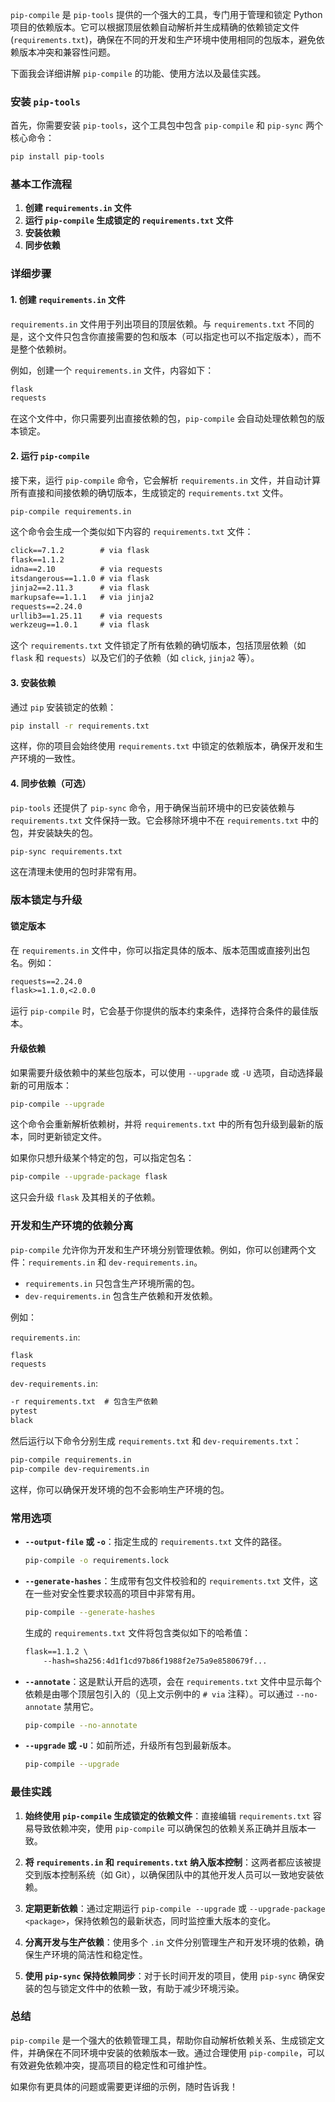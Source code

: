 `pip-compile` 是 `pip-tools` 提供的一个强大的工具，专门用于管理和锁定 Python 项目的依赖版本。它可以根据顶层依赖自动解析并生成精确的依赖锁定文件 (`requirements.txt`)，确保在不同的开发和生产环境中使用相同的包版本，避免依赖版本冲突和兼容性问题。

下面我会详细讲解 `pip-compile` 的功能、使用方法以及最佳实践。

### **安装 `pip-tools`**

首先，你需要安装 `pip-tools`，这个工具包中包含 `pip-compile` 和 `pip-sync` 两个核心命令：

```bash
pip install pip-tools
```

### **基本工作流程**

1. **创建 `requirements.in` 文件**
2. **运行 `pip-compile` 生成锁定的 `requirements.txt` 文件**
3. **安装依赖**
4. **同步依赖**

### **详细步骤**

#### 1. **创建 `requirements.in` 文件**
`requirements.in` 文件用于列出项目的顶层依赖。与 `requirements.txt` 不同的是，这个文件只包含你直接需要的包和版本（可以指定也可以不指定版本），而不是整个依赖树。

例如，创建一个 `requirements.in` 文件，内容如下：

```txt
flask
requests
```

在这个文件中，你只需要列出直接依赖的包，`pip-compile` 会自动处理依赖包的版本锁定。

#### 2. **运行 `pip-compile`**
接下来，运行 `pip-compile` 命令，它会解析 `requirements.in` 文件，并自动计算所有直接和间接依赖的确切版本，生成锁定的 `requirements.txt` 文件。

```bash
pip-compile requirements.in
```

这个命令会生成一个类似如下内容的 `requirements.txt` 文件：

```txt
click==7.1.2        # via flask
flask==1.1.2
idna==2.10          # via requests
itsdangerous==1.1.0 # via flask
jinja2==2.11.3      # via flask
markupsafe==1.1.1   # via jinja2
requests==2.24.0
urllib3==1.25.11    # via requests
werkzeug==1.0.1     # via flask
```

这个 `requirements.txt` 文件锁定了所有依赖的确切版本，包括顶层依赖（如 `flask` 和 `requests`）以及它们的子依赖（如 `click`, `jinja2` 等）。

#### 3. **安装依赖**
通过 `pip` 安装锁定的依赖：

```bash
pip install -r requirements.txt
```

这样，你的项目会始终使用 `requirements.txt` 中锁定的依赖版本，确保开发和生产环境的一致性。

#### 4. **同步依赖（可选）**
`pip-tools` 还提供了 `pip-sync` 命令，用于确保当前环境中的已安装依赖与 `requirements.txt` 文件保持一致。它会移除环境中不在 `requirements.txt` 中的包，并安装缺失的包。

```bash
pip-sync requirements.txt
```

这在清理未使用的包时非常有用。

### **版本锁定与升级**

#### 锁定版本
在 `requirements.in` 文件中，你可以指定具体的版本、版本范围或直接列出包名。例如：

```txt
requests==2.24.0
flask>=1.1.0,<2.0.0
```

运行 `pip-compile` 时，它会基于你提供的版本约束条件，选择符合条件的最佳版本。

#### 升级依赖
如果需要升级依赖中的某些包版本，可以使用 `--upgrade` 或 `-U` 选项，自动选择最新的可用版本：

```bash
pip-compile --upgrade
```

这个命令会重新解析依赖树，并将 `requirements.txt` 中的所有包升级到最新的版本，同时更新锁定文件。

如果你只想升级某个特定的包，可以指定包名：

```bash
pip-compile --upgrade-package flask
```

这只会升级 `flask` 及其相关的子依赖。

### **开发和生产环境的依赖分离**

`pip-compile` 允许你为开发和生产环境分别管理依赖。例如，你可以创建两个文件：`requirements.in` 和 `dev-requirements.in`。

- `requirements.in` 只包含生产环境所需的包。
- `dev-requirements.in` 包含生产依赖和开发依赖。

例如：

`requirements.in`:
```txt
flask
requests
```

`dev-requirements.in`:
```txt
-r requirements.txt  # 包含生产依赖
pytest
black
```

然后运行以下命令分别生成 `requirements.txt` 和 `dev-requirements.txt`：

```bash
pip-compile requirements.in
pip-compile dev-requirements.in
```

这样，你可以确保开发环境的包不会影响生产环境的包。

### **常用选项**

- **`--output-file` 或 `-o`**：指定生成的 `requirements.txt` 文件的路径。

    ```bash
    pip-compile -o requirements.lock
    ```

- **`--generate-hashes`**：生成带有包文件校验和的 `requirements.txt` 文件，这在一些对安全性要求较高的项目中非常有用。

    ```bash
    pip-compile --generate-hashes
    ```

    生成的 `requirements.txt` 文件将包含类似如下的哈希值：

    ```txt
    flask==1.1.2 \
        --hash=sha256:4d1f1cd97b86f1988f2e75a9e8580679f...
    ```

- **`--annotate`**：这是默认开启的选项，会在 `requirements.txt` 文件中显示每个依赖是由哪个顶层包引入的（见上文示例中的 `# via` 注释）。可以通过 `--no-annotate` 禁用它。

    ```bash
    pip-compile --no-annotate
    ```

- **`--upgrade` 或 `-U`**：如前所述，升级所有包到最新版本。

    ```bash
    pip-compile --upgrade
    ```

### **最佳实践**

1. **始终使用 `pip-compile` 生成锁定的依赖文件**：直接编辑 `requirements.txt` 容易导致依赖冲突，使用 `pip-compile` 可以确保包的依赖关系正确并且版本一致。
   
2. **将 `requirements.in` 和 `requirements.txt` 纳入版本控制**：这两者都应该被提交到版本控制系统（如 Git），以确保团队中的其他开发人员可以一致地安装依赖。

3. **定期更新依赖**：通过定期运行 `pip-compile --upgrade` 或 `--upgrade-package <package>`，保持依赖包的最新状态，同时监控重大版本的变化。

4. **分离开发与生产依赖**：使用多个 `.in` 文件分别管理生产和开发环境的依赖，确保生产环境的简洁性和稳定性。

5. **使用 `pip-sync` 保持依赖同步**：对于长时间开发的项目，使用 `pip-sync` 确保安装的包与锁定文件中的依赖一致，有助于减少环境污染。

### 总结

`pip-compile` 是一个强大的依赖管理工具，帮助你自动解析依赖关系、生成锁定文件，并确保在不同环境中安装的依赖版本一致。通过合理使用 `pip-compile`，可以有效避免依赖冲突，提高项目的稳定性和可维护性。

如果你有更具体的问题或需要更详细的示例，随时告诉我！